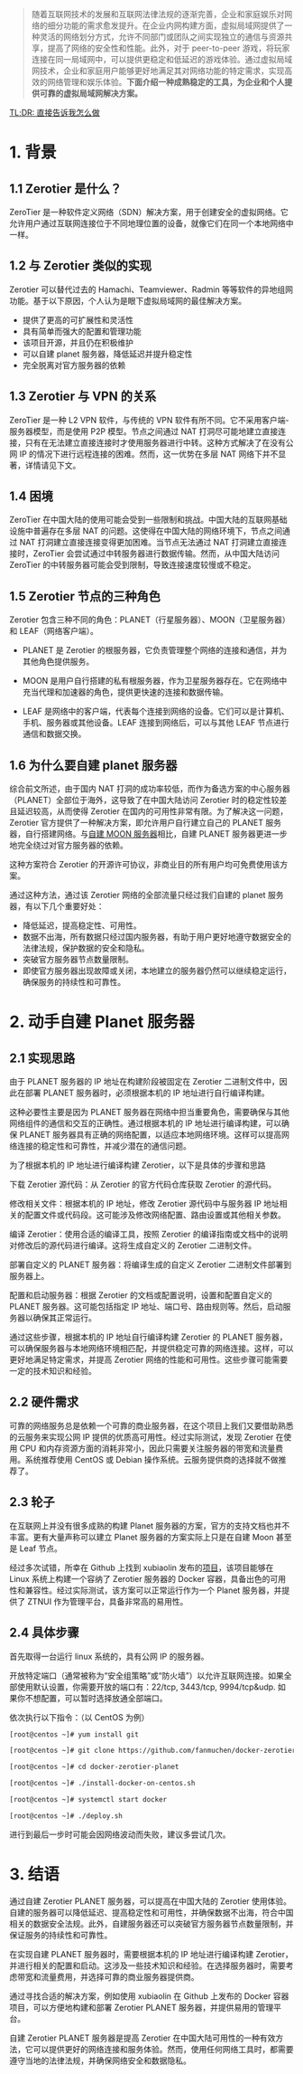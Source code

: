> 随着互联网技术的发展和互联网法律法规的逐渐完善，企业和家庭娱乐对网络的细分功能的需求愈发提升。在企业内网构建方面，虚拟局域网提供了一种灵活的网络划分方式，允许不同部门或团队之间实现独立的通信与资源共享，提高了网络的安全性和性能。此外，对于 peer-to-peer 游戏，将玩家连接在同一局域网中，可以提供更稳定和低延迟的游戏体验。通过虚拟局域网技术，企业和家庭用户能够更好地满足其对网络功能的特定需求，实现高效的网络管理和娱乐体验。**下面介绍一种成熟稳定的工具，为企业和个人提供可靠的虚拟局域网解决方案。**

[TL;DR: 直接告诉我怎么做](#24-具体步骤)

# 1. 背景

## 1.1 Zerotier 是什么？

ZeroTier 是一种软件定义网络（SDN）解决方案，用于创建安全的虚拟网络。它允许用户通过互联网连接位于不同地理位置的设备，就像它们在同一个本地网络中一样。

## 1.2 与 Zerotier 类似的实现

Zerotier 可以替代过去的 Hamachi、Teamviewer、Radmin 等等软件的异地组网功能。基于以下原因，个人认为是眼下虚拟局域网的最佳解决方案。

- 提供了更高的可扩展性和灵活性
- 具有简单而强大的配置和管理功能
- 该项目开源，并且仍在积极维护
- 可以自建 planet 服务器，降低延迟并提升稳定性
- 完全脱离对官方服务器的依赖

## 1.3 Zerotier 与 VPN 的关系

ZeroTier 是一种 L2 VPN 软件，与传统的 VPN 软件有所不同。它不采用客户端-服务器模型，而是使用 P2P 模型。节点之间通过 NAT 打洞尽可能地建立直接连接，只有在无法建立直接连接时才使用服务器进行中转。这种方式解决了在没有公网 IP 的情况下进行远程连接的困难。然而，这一优势在多层 NAT 网络下并不显著，详情请见下文。

## 1.4 困境

ZeroTier 在中国大陆的使用可能会受到一些限制和挑战。中国大陆的互联网基础设施中普遍存在多层 NAT 的问题。这使得在中国大陆的网络环境下，节点之间通过 NAT 打洞建立直接连接变得更加困难。当节点无法通过 NAT 打洞建立直接连接时，ZeroTier 会尝试通过中转服务器进行数据传输。然而，从中国大陆访问 ZeroTier 的中转服务器可能会受到限制，导致连接速度较慢或不稳定。

## 1.5 Zerotier 节点的三种角色

Zerotier 包含三种不同的角色：PLANET（行星服务器）、MOON（卫星服务器）和 LEAF（网络客户端）。

- PLANET 是 Zerotier 的根服务器，它负责管理整个网络的连接和通信，并为其他角色提供服务。

- MOON 是用户自行搭建的私有根服务器，作为卫星服务器存在。它在网络中充当代理和加速器的角色，提供更快速的连接和数据传输。

- LEAF 是网络中的客户端，代表每个连接到网络的设备。它们可以是计算机、手机、服务器或其他设备。LEAF 连接到网络后，可以与其他 LEAF 节点进行通信和数据交换。

## 1.6 为什么要自建 planet 服务器

综合前文所述，由于国内 NAT 打洞的成功率较低，而作为备选方案的中心服务器（PLANET）全部位于海外，这导致了在中国大陆访问 Zerotier 时的稳定性较差且延迟较高，从而使得 Zerotier 在国内的可用性非常有限。为了解决这一问题，Zerotier 官方提供了一种解决方案，即允许用户自行建立自己的 PLANET 服务器，自行搭建网络。与[自建 MOON 服务器](https://docs.zerotier.com/zerotier/moons/)相比，自建 PLANET 服务器更进一步地完全绕过对官方服务器的依赖。

这种方案符合 Zerotier 的开源许可协议，非商业目的所有用户均可免费使用该方案。

通过这种方法，通过该 Zerotier 网络的全部流量只经过我们自建的 planet 服务器，有以下几个重要好处：

- 降低延迟，提高稳定性、可用性。
- 数据不出海，所有数据只经过国内服务器，有助于用户更好地遵守数据安全的法律法规，保护数据的安全和隐私。
- 突破官方服务器节点数量限制。
- 即使官方服务器出现故障或关闭，本地建立的服务器仍然可以继续稳定运行，确保服务的持续性和可靠性。

# 2. 动手自建 Planet 服务器

## 2.1 实现思路

由于 PLANET 服务器的 IP 地址在构建阶段被固定在 Zerotier 二进制文件中，因此在部署 PLANET 服务器时，必须根据本机的 IP 地址进行自行编译构建。

这种必要性主要是因为 PLANET 服务器在网络中担当重要角色，需要确保与其他网络组件的通信和交互的正确性。通过根据本机的 IP 地址进行编译构建，可以确保 PLANET 服务器具有正确的网络配置，以适应本地网络环境。这样可以提高网络连接的稳定性和可靠性，并减少潜在的通信问题。

为了根据本机的 IP 地址进行编译构建 Zerotier，以下是具体的步骤和思路

下载 Zerotier 源代码：从 Zerotier 的官方代码仓库获取 Zerotier 的源代码。

修改相关文件：根据本机的 IP 地址，修改 Zerotier 源代码中与服务器 IP 地址相关的配置文件或代码段。这可能涉及修改网络配置、路由设置或其他相关参数。

编译 Zerotier：使用合适的编译工具，按照 Zerotier 的编译指南或文档中的说明对修改后的源代码进行编译。这将生成自定义的 Zerotier 二进制文件。

部署自定义的 PLANET 服务器：将编译生成的自定义 Zerotier 二进制文件部署到服务器上。

配置和启动服务器：根据 Zerotier 的文档或配置说明，设置和配置自定义的 PLANET 服务器。这可能包括指定 IP 地址、端口号、路由规则等。然后，启动服务器以确保其正常运行。

通过这些步骤，根据本机的 IP 地址自行编译构建 Zerotier 的 PLANET 服务器，可以确保服务器与本地网络环境相匹配，并提供稳定可靠的网络连接。这样，可以更好地满足特定需求，并提高 Zerotier 网络的性能和可用性。这些步骤可能需要一定的技术知识和经验。

## 2.2 硬件需求

可靠的网络服务总是依赖一个可靠的商业服务器，在这个项目上我们又要借助熟悉的云服务来实现公网 IP 提供的优质高可用性。经过实际测试，发现 Zerotier 在使用 CPU 和内存资源方面的消耗非常小，因此只需要关注服务器的带宽和流量费用。系统推荐使用 CentOS 或 Debian 操作系统。云服务提供商的选择就不做推荐了。

## 2.3 轮子

在互联网上并没有很多成熟的构建 Planet 服务器的方案，官方的支持文档也并不丰富。更有大量声称可以建立 Planet 服务器的方案实际上只是在自建 Moon 甚至是 Leaf 节点。

经过多次试错，所幸在 Github 上找到 xubiaolin 发布的[项目](https://github.com/xubiaolin/docker-zerotier-planet)，该项目能够在 Linux 系统上构建一个容纳了 Zerotier 服务器的 Docker 容器，具备出色的可用性和兼容性。经过实际测试，该方案可以正常运行作为一个 Planet 服务器，并提供了 ZTNUI 作为管理平台，具备非常高的易用性。

## <a name="24-具体步骤"></a>2.4 具体步骤

首先取得一台运行 linux 系统的，具有公网 IP 的服务器。

开放特定端口（通常被称为“安全组策略”或“防火墙”）以允许互联网连接。如果全部使用默认设置，你需要开放的端口有：22/tcp, 3443/tcp, 9994/tcp&udp. 如果你不想配置，可以暂时选择放通全部端口。

依次执行以下指令：（以 CentOS 为例）

```bash
[root@centos ~]# yum install git

[root@centos ~]# git clone https://github.com/fanmuchen/docker-zerotier-planet.git

[root@centos ~]# cd docker-zerotier-planet

[root@centos ~]# ./install-docker-on-centos.sh

[root@centos ~]# systemctl start docker

[root@centos ~]# ./deploy.sh
```

进行到最后一步时可能会因网络波动而失败，建议多尝试几次。

# 3. 结语

通过自建 Zerotier PLANET 服务器，可以提高在中国大陆的 Zerotier 使用体验。自建的服务器可以降低延迟、提高稳定性和可用性，并确保数据不出海，符合中国相关的数据安全法规。此外，自建服务器还可以突破官方服务器节点数量限制，并保证服务的持续性和可靠性。

在实现自建 PLANET 服务器时，需要根据本机的 IP 地址进行编译构建 Zerotier，并进行相关的配置和启动。这涉及一些技术知识和经验。在选择服务器时，需要考虑带宽和流量费用，并选择可靠的商业服务器提供商。

通过寻找合适的解决方案，例如使用 xubiaolin 在 Github 上发布的 Docker 容器项目，可以方便地构建和部署 Zerotier PLANET 服务器，并提供易用的管理平台。

自建 Zerotier PLANET 服务器是提高 Zerotier 在中国大陆可用性的一种有效方法，它可以提供更好的网络连接和服务体验。然而，使用任何网络工具时，都需要遵守当地的法律法规，并确保网络安全和数据隐私。
